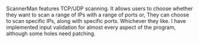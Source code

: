 ScannerMan features TCP/UDP scanning. It allows users to choose whether they want to scan a range of IPs with a range of ports or, 
They can choose to scan specific IPs, along with specific ports. Whichever they like.
I have implemented input validation for almost every aspect of the program, although some holes need patching.
